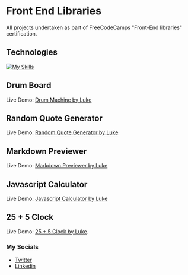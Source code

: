 # Front End Libraries
All projects undertaken as part of FreeCodeCamps "Front-End libraries" certification.

## Technologies 
[![My Skills](https://skillicons.dev/icons?i=js,html,css,github,vscode,bootstrap,react)](https://skillicons.dev)

## Drum Board
Live Demo: [Drum Machine by Luke](https://codepen.io/LAWBowie/pen/yLQzXKa)

## Random Quote Generator
Live Demo: [Random Quote Generator by Luke ](https://lawbowie.github.io/random_quote_generator/)

## Markdown Previewer
Live Demo: [Markdown Previewer by Luke](https://lawbowie.github.io/markdown_previewer/)

## Javascript Calculator
Live Demo: [Javascript Calculator by Luke ](https://codepen.io/LAWBowie/pen/wvQrerV)

## 25 + 5 Clock
Live Demo:  [25 + 5 Clock by Luke](https://codepen.io/LAWBowie/pen/JjerJBL).
### My Socials
* [Twitter](https://twitter.com/LukeAWBowman)
* [Linkedin](https://www.linkedin.com/in/luke-bowman-1801a8188/)
